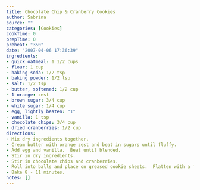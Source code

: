 ```yaml
---
title: Chocolate Chip & Cranberry Cookies
author: Sabrina
source: ""
categories: [Cookies]
cookTime: 0
prepTime: 0
preheat: "350"
date: "2007-04-06 17:36:39"
ingredients:
- quick oatmeal: 1 1/2 cups
- flour: 1 cup
- baking soda: 1/2 tsp
- baking powder: 1/2 tsp
- salt: 1/2 tsp
- butter, softened: 1/2 cup
- 1 orange: zest
- brown sugar: 3/4 cup
- white sugar: 1/4 cup
- egg, lightly beaten: "1"
- vanilla: 1 tsp
- chocolate chips: 3/4 cup
- dried cranberries: 1/2 cup
directions:
- Mix dry ingredients together.
- Cream butter with orange zest and beat in sugars until fluffy.
- Add egg and vanilla.  Beat until blended.
- Stir in dry ingredients.
- Stir in chocolate chips and cranberries.
- Roll into balls and place on greased cookie sheets.  Flatten with a fork
- Bake 8 - 11 minutes.
notes: []
---
```


